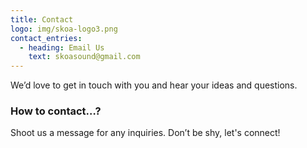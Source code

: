 ```yaml
---
title: Contact
logo: img/skoa-logo3.png
contact_entries:
  - heading: Email Us
    text: skoasound@gmail.com
---
```

We’d love to get in touch with you and hear your ideas and
questions.  

<h3 class="f4 b lh-title mb2">How to contact…?</h3>

Shoot us a message for any inquiries. Don’t be shy, let's connect!